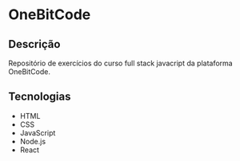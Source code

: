 # OneBitCode

## Descrição

Repositório de exercícios do curso full stack javacript da plataforma OneBitCode.

## Tecnologias

- HTML
- CSS
- JavaScript
- Node.js
- React
